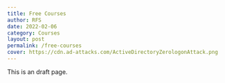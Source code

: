 ```yaml
---
title: Free Courses
author: RFS
date: 2022-02-06
category: Courses
layout: post
permalink: /free-courses
cover: https://cdn.ad-attacks.com/ActiveDirectoryZerologonAttack.png
---
```



This is an draft page.